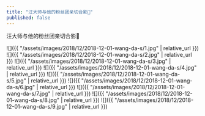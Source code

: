 ```yaml
---
title: "汪大师与他的粉丝团亲切合影💐"
published: false
---
```

汪大师与他的粉丝团亲切合影💐



![]({{ "/assets/images/2018/12/2018-12-01-wang-da-s/1.jpg" | relative_url }})
![]({{ "/assets/images/2018/12/2018-12-01-wang-da-s/2.jpg" | relative_url }})
![]({{ "/assets/images/2018/12/2018-12-01-wang-da-s/3.jpg" | relative_url }})
![]({{ "/assets/images/2018/12/2018-12-01-wang-da-s/4.jpg" | relative_url }})
![]({{ "/assets/images/2018/12/2018-12-01-wang-da-s/5.jpg" | relative_url }})
![]({{ "/assets/images/2018/12/2018-12-01-wang-da-s/6.jpg" | relative_url }})
![]({{ "/assets/images/2018/12/2018-12-01-wang-da-s/7.jpg" | relative_url }})
![]({{ "/assets/images/2018/12/2018-12-01-wang-da-s/8.jpg" | relative_url }})
![]({{ "/assets/images/2018/12/2018-12-01-wang-da-s/9.jpg" | relative_url }})
